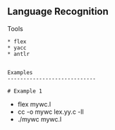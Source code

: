 Language Recognition
-----------------------------

Tools
~~~~~~~~~~~~~~~~~~~~~~~~~~~~
* flex
* yacc
* antlr


Examples
----------------------------

# Example 1
~~~~~~~~~~~~~~~~~~~~~~~~~~~~
* flex mywc.l
* cc -o mywc lex.yy.c -ll
* ./mywc mywc.l
